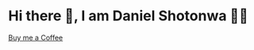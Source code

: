 # Hi there 👋, I am Daniel Shotonwa  👨‍💻

[Buy me a Coffee](https://www.buymeacoffee.com/danielshow)
